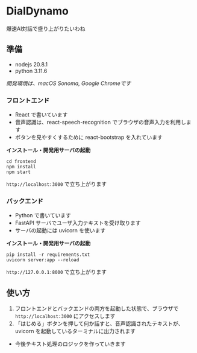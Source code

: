 # DialDynamo
爆速AI対話で盛り上がりたいわね

## 準備
- nodejs    20.8.1
- python    3.11.6

*開発環境は、macOS Sonoma, Google Chromeです*

### フロントエンド
- React で書いています
- 音声認識は、react-speech-recognition でブラウザの音声入力を利用します
- ボタンを見やすくするために react-bootstrap を入れています

**インストール・開発用サーバの起動**
```
cd frontend
npm install
npm start
```
`http://localhost:3000` で立ち上がります

### バックエンド
- Python で書いています
- FastAPI サーバでユーザ入力テキストを受け取ります
- サーバの起動には uvicorn を使います

**インストール・開発用サーバの起動**
```
pip install -r requirements.txt
uvicorn server:app --reload
```
`http://127.0.0.1:8000` で立ち上がります


## 使い方
1. フロントエンドとバックエンドの両方を起動した状態で、ブラウザで `http://localhost:3000` にアクセスします
2. 「はじめる」ボタンを押して何か話すと、音声認識されたテキストが、uvicorn を起動しているターミナルに出力されます

* 今後テキスト処理のロジックを作っていきます
